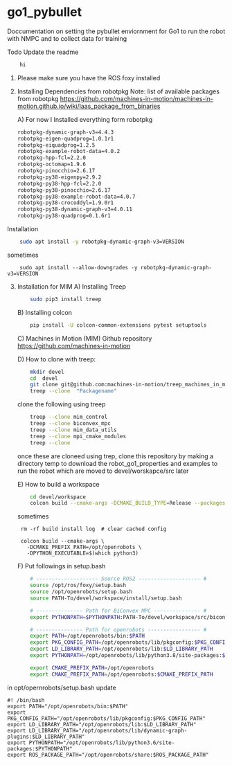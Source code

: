 # go1_pybullet
Doccumentation on setting the pybullet enviornment for Go1 to run the robot with NMPC and to collect data for training


Todo Update the readme
```bash
    hi
``` 

1. Please make sure you have the ROS foxy installed

2. Installing Dependencies from robotpkg
Note: list of available packages from robotpkg
https://github.com/machines-in-motion/machines-in-motion.github.io/wiki/laas_package_from_binaries

    A) For now I Installed everything form robotpkg
    ```bash
    robotpkg-dynamic-graph-v3=4.4.3
    robotpkg-eigen-quadprog=1.0.1r1
    robotpkg-eiquadprog=1.2.5 
    robotpkg-example-robot-data=4.0.2
    robotpkg-hpp-fcl=2.2.0
    robotpkg-octomap=1.9.6
    robotpkg-pinocchio=2.6.17
    robotpkg-py38-eigenpy=2.9.2
    robotpkg-py38-hpp-fcl=2.2.0
    robotpkg-py38-pinocchio=2.6.17 
    robotpkg-py38-example-robot-data=4.0.7
    robotpkg-py38-crocoddyl=1.9.0r1
    robotpkg-py38-dynamic-graph-v3=4.0.11
    robotpkg-py38-quadprog=0.1.6r1 
    ``` 
Installation
```bash
    sudo apt install -y robotpkg-dynamic-graph-v3=VERSION
```
sometimes
```
    sudo apt install --allow-downgrades -y robotpkg-dynamic-graph-v3=VERSION
```

3. Installation for MIM
    A) Installing Treep
    ```bash
        sudo pip3 install treep
    ``` 
    B) Installing colcon
    ```bash
        pip install -U colcon-common-extensions pytest setuptools
    ``` 
    C) Machines in Motion (MIM) Github repository 
    https://github.com/machines-in-motion

    D) How to clone with treep:
    ```bash
        mkdir devel 
        cd  devel
        git clone git@github.com:machines-in-motion/treep_machines_in_motion.git
        treep --clone  "Packagename"
    ``` 
    clone the following using treep 
    ```bash
        treep --clone mim_control
        treep --clone biconvex_mpc
        treep --clone mim_data_utils
        treep --clone mpi_cmake_modules
        treep --clone 
    ```
       
    once these are cloneed using trep, clone this repository by making a directory temp to download the robot_go1_properties and examples to run the robot which are moved to devel/worskapce/src later

    




    E) How to build a workspace
    ```bash
        cd devel/workspace
        colcon build --cmake-args -DCMAKE_BUILD_TYPE=Release --packages-select
    ```
    sometimes
   ```
    rm -rf build install log  # clear cached config
    
    colcon build --cmake-args \
      -DCMAKE_PREFIX_PATH=/opt/openrobots \
      -DPYTHON_EXECUTABLE=$(which python3)

   ```

    F) Put followings in setup.bash
    ```bash
        # -------------------- Source ROS2 -------------------- #
        source /opt/ros/foxy/setup.bash
        source /opt/openrobots/setup.bash 
        source PATH-To/devel/workspace/install/setup.bash

        # --------------- Path for BiConvex MPC --------------- #
        export PYTHONPATH=$PYTHONPATH:PATH-To/devel/workspace/src/biconvex_mpc

        # --------------- Path for openrobots ----------------- #
        export PATH=/opt/openrobots/bin:$PATH
        export PKG_CONFIG_PATH=/opt/openrobots/lib/pkgconfig:$PKG_CONFIG_PATH
        export LD_LIBRARY_PATH=/opt/openrobots/lib:$LD_LIBRARY_PATH
        export PYTHONPATH=/opt/openrobots/lib/python3.8/site-packages:$PYTHONPATH

        export CMAKE_PREFIX_PATH=/opt/openrobots
        export CMAKE_PREFIX_PATH=/opt/openrobots:$CMAKE_PREFIX_PATH
    ```


in opt/opernrobots/setup.bash update
```
#! /bin/bash
export PATH="/opt/openrobots/bin:$PATH"
export PKG_CONFIG_PATH="/opt/openrobots/lib/pkgconfig:$PKG_CONFIG_PATH"
export LD_LIBRARY_PATH="/opt/openrobots/lib:$LD_LIBRARY_PATH"
export LD_LIBRARY_PATH="/opt/openrobots/lib/dynamic-graph-plugins:$LD_LIBRARY_PATH"
export PYTHONPATH="/opt/openrobots/lib/python3.6/site-packages:$PYTHONPATH"
export ROS_PACKAGE_PATH="/opt/openrobots/share:$ROS_PACKAGE_PATH"
```
